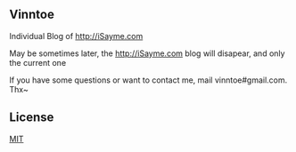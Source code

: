 ## Vinntoe

Individual Blog of <http://iSayme.com>

May be sometimes later, the <http://iSayme.com> blog will disapear, and only the current one

If you have some questions or want to contact me, mail vinntoe#gmail.com. Thx~
## License

[MIT](http://opensource.org/licenses/MIT)
